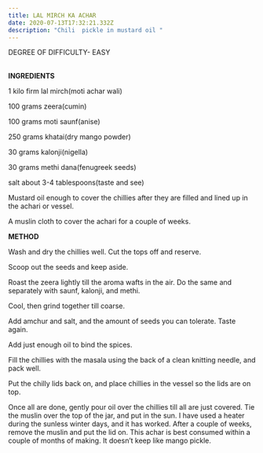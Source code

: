 ```yaml
---
title: LAL MIRCH KA ACHAR
date: 2020-07-13T17:32:21.332Z
description: "Chili  pickle in mustard oil "
---
```



DEGREE OF DIFFICULTY- EASY

\
**INGREDIENTS** 

1 kilo firm lal mirch(moti achar wali)

100 grams zeera(cumin)

100 grams moti saunf(anise)

250 grams khatai(dry mango powder)

30 grams kalonji(nigella)

30 grams methi dana(fenugreek seeds)

salt about 3-4 tablespoons(taste and see)

Mustard oil enough to cover the chillies after they are filled and lined up in the achari or vessel.

A muslin cloth to cover the achari for a couple of weeks.



**METHOD**



Wash and dry the chillies well. Cut the tops off and reserve.

Scoop out the seeds and keep aside.

Roast the zeera lightly till the aroma wafts in the air. Do the same and separately with saunf, kalonji, and methi.

Cool, then grind together till coarse.

Add amchur and salt, and the amount of seeds you can tolerate. Taste again.

Add just enough oil to bind the spices.

Fill the chillies with the masala using the back of a clean knitting needle, and pack well.

Put the chilly lids back on, and place chillies in the vessel so the lids are on top.

Once all are done, gently pour oil over the chillies till all are just covered. Tie the muslin over the top of the jar, and put in the sun. I have used a heater during the sunless winter days, and it has worked. After a couple of weeks, remove the muslin and put the lid on. This achar is best consumed within a couple of months of making. It doesn’t keep like mango pickle.